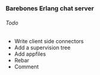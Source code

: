 ### Barebones Erlang chat server

###### Todo
- Write client side connectors
- Add a supervision tree
- Add appfiles
- Rebar
- Comment
